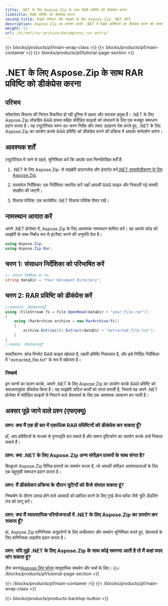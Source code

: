 ```yaml
---
title: .NET के लिए Aspose.Zip के साथ RAR प्रविष्टि को डीकंप्रेस करना
linktitle: RAR प्रविष्टि को डीकंप्रेस करना
second_title: फ़ाइलें संपीड़न और संग्रहण के लिए Aspose.Zip .NET API
description: Aspose.Zip का उपयोग करके .NET में RAR प्रविष्टियों को डीकंप्रेस करने की सरलता का पता लगाएं। इस शक्तिशाली लाइब्रेरी के साथ संपीड़ित फ़ाइलों को आसानी से संभालें।
weight: 11
url: /hi/net/rar-archive/decompress-rar-entry/
---
```


{{< blocks/products/pf/main-wrap-class >}}
{{< blocks/products/pf/main-container >}}
{{< blocks/products/pf/tutorial-page-section >}}

# .NET के लिए Aspose.Zip के साथ RAR प्रविष्टि को डीकंप्रेस करना


## परिचय

सॉफ़्टवेयर विकास की निरंतर विकसित हो रही दुनिया में दक्षता और सरलता प्रमुख हैं। .NET के लिए Aspose.Zip लोकप्रिय RAR प्रारूप सहित संपीड़ित फ़ाइलों को संभालने के लिए एक मजबूत समाधान प्रदान करता है। यह ट्यूटोरियल चरण-दर-चरण निर्देश और स्पष्ट उदाहरण पेश करते हुए, .NET के लिए Aspose.Zip का उपयोग करके RAR प्रविष्टि को डीकंप्रेस करने की प्रक्रिया में आपका मार्गदर्शन करेगा।

## आवश्यक शर्तें

ट्यूटोरियल में जाने से पहले, सुनिश्चित करें कि आपके पास निम्नलिखित शर्तें हैं:

1.  .NET के लिए Aspose.Zip: से लाइब्रेरी डाउनलोड और इंस्टॉल करें[.NET दस्तावेज़ीकरण के लिए Aspose.Zip](https://reference.aspose.com/zip/net/).

2. दस्तावेज़ निर्देशिका: एक निर्देशिका स्थापित करें जहाँ आपकी RAR फ़ाइल और निकाली गई सामग्री संग्रहीत की जाएगी।

3. विकास परिवेश: एक कार्यशील .NET विकास परिवेश तैयार रखें।

## नामस्थान आयात करें

अपने .NET प्रोजेक्ट में, Aspose.Zip के लिए आवश्यक नामस्थान शामिल करें। यह आपके कोड को लाइब्रेरी के साथ निर्बाध रूप से इंटरैक्ट करने की अनुमति देता है।

```csharp
using Aspose.Zip;
using Aspose.Zip.Rar;
```

## चरण 1: संसाधन निर्देशिका को परिभाषित करें

```csharp
// संसाधन निर्देशिका का पथ.
string dataDir = "Your Document Directory";
```

## चरण 2: RAR प्रविष्टि को डीकंप्रेस करें

```csharp
//एक्सस्टार्ट: डीकंप्रेसरारएंट्री
using (FileStream fs = File.OpenRead(dataDir + "your_file.rar"))
{
    using (RarArchive archive = new RarArchive(fs))
    {
        archive.Entries[0].Extract(dataDir + "extracted_file.txt");
    }
}
//एक्सएंड: डीकंप्रेसरारएंट्री
```

स्पष्टीकरण: कोड स्निपेट RAR फ़ाइल खोलता है, पहली प्रविष्टि निकालता है, और इसे निर्दिष्ट निर्देशिका में "extracted_file.txt" के रूप में सहेजता है।

### निष्कर्ष

इन चरणों का पालन करके, आपने .NET के लिए Aspose.Zip का उपयोग करके RAR प्रविष्टि को सफलतापूर्वक डीकंप्रेस किया है। यह लाइब्रेरी जटिल कार्यों को सरल बनाती है, जिससे यह अपने .NET प्रोजेक्ट में संपीड़ित फ़ाइलों से निपटने वाले डेवलपर्स के लिए एक आवश्यक उपकरण बन जाती है।

## अक्सर पूछे जाने वाले प्रश्न (एफएक्यू)

### प्रश्न: क्या मैं एक ही बार में एकाधिक RAR प्रविष्टियों को डीकंप्रेस कर सकता हूँ?
हाँ, आप प्रविष्टियों के माध्यम से पुनरावृति कर सकते हैं और समान दृष्टिकोण का उपयोग करके उन्हें निकाल सकते हैं।

### प्रश्न: क्या .NET के लिए Aspose.Zip अन्य संपीड़न प्रारूपों के साथ संगत है?
बिल्कुल! Aspose.Zip विभिन्न प्रारूपों का समर्थन करता है, जो आपकी संपीड़न आवश्यकताओं के लिए एक बहुमुखी समाधान प्रदान करता है।

### प्रश्न: मैं डीकंप्रेसन प्रक्रिया के दौरान त्रुटियों को कैसे संभाल सकता हूं?
निष्कर्षण के दौरान उत्पन्न होने वाले अपवादों को प्रबंधित करने के लिए ट्राई-कैच ब्लॉक जैसे त्रुटि-हैंडलिंग तंत्र को लागू करें।

### प्रश्न: क्या मैं व्यावसायिक परियोजनाओं में .NET के लिए Aspose.Zip का उपयोग कर सकता हूँ?
हां, Aspose.Zip वाणिज्यिक अनुप्रयोगों के लिए लचीलापन और समर्थन सुनिश्चित करते हुए, डेवलपर्स के लिए वाणिज्यिक लाइसेंस प्रदान करता है।

### प्रश्न: यदि मुझे .NET के लिए Aspose.Zip के साथ कोई समस्या आती है तो मैं कहां मदद मांग सकता हूं?
 दौरा करना[Aspose.ज़िप फोरम](https://forum.aspose.com/c/zip/37) सामुदायिक समर्थन और चर्चा के लिए।
{{< /blocks/products/pf/tutorial-page-section >}}

{{< /blocks/products/pf/main-container >}}
{{< /blocks/products/pf/main-wrap-class >}}

{{< blocks/products/products-backtop-button >}}
